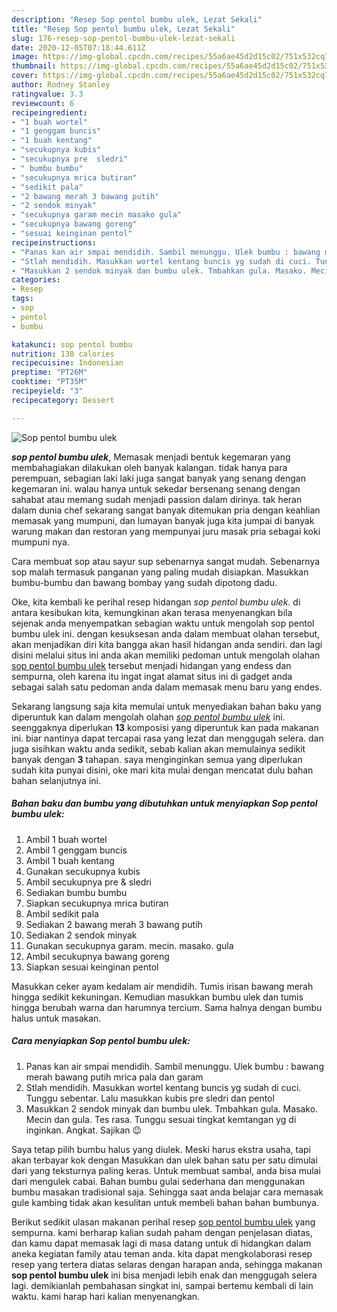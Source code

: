 ```yaml
---
description: "Resep Sop pentol bumbu ulek, Lezat Sekali"
title: "Resep Sop pentol bumbu ulek, Lezat Sekali"
slug: 176-resep-sop-pentol-bumbu-ulek-lezat-sekali
date: 2020-12-05T07:18:44.611Z
image: https://img-global.cpcdn.com/recipes/55a6ae45d2d15c02/751x532cq70/sop-pentol-bumbu-ulek-foto-resep-utama.jpg
thumbnail: https://img-global.cpcdn.com/recipes/55a6ae45d2d15c02/751x532cq70/sop-pentol-bumbu-ulek-foto-resep-utama.jpg
cover: https://img-global.cpcdn.com/recipes/55a6ae45d2d15c02/751x532cq70/sop-pentol-bumbu-ulek-foto-resep-utama.jpg
author: Rodney Stanley
ratingvalue: 3.3
reviewcount: 6
recipeingredient:
- "1 buah wortel"
- "1 genggam buncis"
- "1 buah kentang"
- "secukupnya kubis"
- "secukupnya pre  sledri"
- " bumbu bumbu"
- "secukupnya mrica butiran"
- "sedikit pala"
- "2 bawang merah 3 bawang putih"
- "2 sendok minyak"
- "secukupnya garam mecin masako gula"
- "secukupnya bawang goreng"
- "sesuai keinginan pentol"
recipeinstructions:
- "Panas kan air smpai mendidih. Sambil menunggu. Ulek bumbu : bawang merah bawang putih mrica pala dan garam"
- "Stlah mendidih. Masukkan wortel kentang buncis yg sudah di cuci. Tunggu sebentar. Lalu masukkan kubis pre sledri dan pentol"
- "Masukkan 2 sendok minyak dan bumbu ulek. Tmbahkan gula. Masako. Mecin dan gula. Tes rasa. Tunggu sesuai tingkat kemtangan yg di inginkan. Angkat. Sajikan 😉"
categories:
- Resep
tags:
- sop
- pentol
- bumbu

katakunci: sop pentol bumbu 
nutrition: 138 calories
recipecuisine: Indonesian
preptime: "PT26M"
cooktime: "PT35M"
recipeyield: "3"
recipecategory: Dessert

---
```



![Sop pentol bumbu ulek](https://img-global.cpcdn.com/recipes/55a6ae45d2d15c02/751x532cq70/sop-pentol-bumbu-ulek-foto-resep-utama.jpg)

<b><i>sop pentol bumbu ulek</i></b>, Memasak menjadi bentuk kegemaran yang membahagiakan dilakukan oleh banyak kalangan. tidak hanya para perempuan, sebagian laki laki juga sangat banyak yang senang dengan kegemaran ini. walau hanya untuk sekedar bersenang senang dengan sahabat atau memang sudah menjadi passion dalam dirinya. tak heran dalam dunia chef sekarang sangat banyak ditemukan pria dengan keahlian memasak yang mumpuni, dan lumayan banyak juga kita jumpai di banyak warung makan dan restoran yang mempunyai juru masak pria sebagai koki mumpuni nya.

Cara membuat sop atau sayur sup sebenarnya sangat mudah. Sebenarnya sop malah termasuk panganan yang paling mudah disiapkan. Masukkan bumbu-bumbu dan bawang bombay yang sudah dipotong dadu.

Oke, kita kembali ke perihal resep hidangan <i>sop pentol bumbu ulek</i>. di antara kesibukan kita, kemungkinan akan terasa menyenangkan bila sejenak anda menyempatkan sebagian waktu untuk mengolah sop pentol bumbu ulek ini. dengan kesuksesan anda dalam membuat olahan tersebut, akan menjadikan diri kita bangga akan hasil hidangan anda sendiri. dan lagi disini melalui situs ini anda akan memiliki pedoman untuk mengolah olahan <u>sop pentol bumbu ulek</u> tersebut menjadi hidangan yang endess dan sempurna, oleh karena itu ingat ingat alamat situs ini di gadget anda sebagai salah satu pedoman anda dalam memasak menu baru yang endes.


Sekarang langsung saja kita memulai untuk menyediakan bahan baku yang diperuntuk kan dalam mengolah olahan <u><i>sop pentol bumbu ulek</i></u> ini. seenggaknya diperlukan <b>13</b> komposisi yang diperuntuk kan pada makanan ini. biar nantinya dapat tercapai rasa yang lezat dan menggugah selera. dan juga sisihkan waktu anda sedikit, sebab kalian akan memulainya sedikit banyak dengan <b>3</b> tahapan. saya menginginkan semua yang diperlukan sudah kita punyai disini, oke mari kita mulai dengan mencatat dulu bahan bahan selanjutnya ini.

<!--inarticleads1-->

##### Bahan baku dan bumbu yang dibutuhkan untuk menyiapkan Sop pentol bumbu ulek:

1. Ambil 1 buah wortel
1. Ambil 1 genggam buncis
1. Ambil 1 buah kentang
1. Gunakan secukupnya kubis
1. Ambil secukupnya pre &amp; sledri
1. Sediakan  bumbu bumbu
1. Siapkan secukupnya mrica butiran
1. Ambil sedikit pala
1. Sediakan 2 bawang merah 3 bawang putih
1. Sediakan 2 sendok minyak
1. Gunakan secukupnya garam. mecin. masako. gula
1. Ambil secukupnya bawang goreng
1. Siapkan sesuai keinginan pentol


Masukkan ceker ayam kedalam air mendidih. Tumis irisan bawang merah hingga sedikit kekuningan. Kemudian masukkan bumbu ulek dan tumis hingga berubah warna dan harumnya tercium. Sama halnya dengan bumbu halus untuk masakan. 

<!--inarticleads2-->

##### Cara menyiapkan Sop pentol bumbu ulek:

1. Panas kan air smpai mendidih. Sambil menunggu. Ulek bumbu : bawang merah bawang putih mrica pala dan garam
1. Stlah mendidih. Masukkan wortel kentang buncis yg sudah di cuci. Tunggu sebentar. Lalu masukkan kubis pre sledri dan pentol
1. Masukkan 2 sendok minyak dan bumbu ulek. Tmbahkan gula. Masako. Mecin dan gula. Tes rasa. Tunggu sesuai tingkat kemtangan yg di inginkan. Angkat. Sajikan 😉


Saya tetap pilih bumbu halus yang diulek. Meski harus ekstra usaha, tapi akan terbayar kok dengan Masukkan dan ulek bahan satu per satu dimulai dari yang teksturnya paling keras. Untuk membuat sambal, anda bisa mulai dari mengulek cabai. Bahan bumbu gulai sederhana dan menggunakan bumbu masakan tradisional saja. Sehingga saat anda belajar cara memasak gule kambing tidak akan kesulitan untuk membeli bahan bahan bumbunya. 

Berikut sedikit ulasan makanan perihal resep <u>sop pentol bumbu ulek</u> yang sempurna. kami berharap kalian sudah paham dengan penjelasan diatas, dan kamu dapat memasak lagi di masa datang untuk di hidangkan dalam aneka kegiatan family atau teman anda. kita dapat mengkolaborasi resep resep yang tertera diatas selaras dengan harapan anda, sehingga makanan <b>sop pentol bumbu ulek</b> ini bisa menjadi lebih enak dan menggugah selera lagi. demikianlah pembahasan singkat ini, sampai bertemu kembali di lain waktu. kami harap hari kalian menyenangkan.
